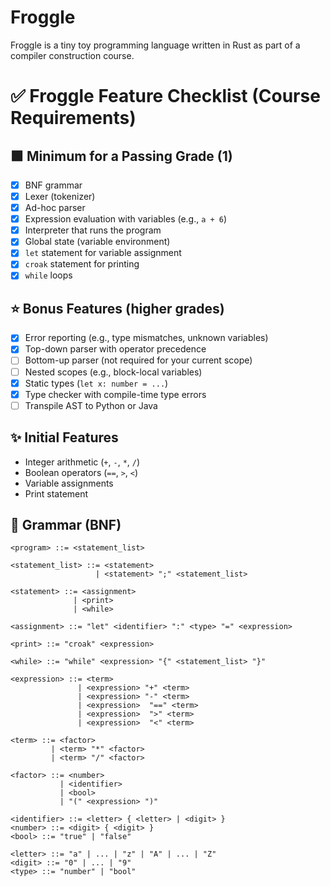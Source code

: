 # Froggle

Froggle is a tiny toy programming language written in Rust as part of a compiler construction course.


# ✅ Froggle Feature Checklist (Course Requirements)

## 🟩 Minimum for a Passing Grade (1)

- [x] BNF grammar
- [x] Lexer (tokenizer)
- [x] Ad-hoc parser
- [x] Expression evaluation with variables (e.g., `a + 6`)
- [x] Interpreter that runs the program
- [x] Global state (variable environment)
- [x] `let` statement for variable assignment
- [x] `croak` statement for printing
- [x] `while` loops

## ⭐️ Bonus Features (higher grades)

- [x] Error reporting (e.g., type mismatches, unknown variables)
- [x] Top-down parser with operator precedence
- [ ] Bottom-up parser (not required for your current scope)
- [ ] Nested scopes (e.g., block-local variables)
- [x] Static types (`let x: number = ...`)
- [x] Type checker with compile-time type errors
- [ ] Transpile AST to Python or Java

## ✨ Initial Features

- Integer arithmetic (`+`, `-`, `*`, `/`)
- Boolean operators (`==`, `>`, `<`)
- Variable assignments
- Print statement

## 🔣 Grammar (BNF)

```bnf
<program> ::= <statement_list>

<statement_list> ::= <statement>
                   | <statement> ";" <statement_list>

<statement> ::= <assignment>
              | <print>
              | <while>

<assignment> ::= "let" <identifier> ":" <type> "=" <expression>

<print> ::= "croak" <expression>

<while> ::= "while" <expression> "{" <statement_list> "}"

<expression> ::= <term>
               | <expression> "+" <term>
               | <expression> "-" <term>
               | <expression>  "==" <term>
               | <expression>  ">" <term>
               | <expression>  "<" <term>               

<term> ::= <factor>
         | <term> "*" <factor>
         | <term> "/" <factor>

<factor> ::= <number>
           | <identifier>
           | <bool>
           | "(" <expression> ")"

<identifier> ::= <letter> { <letter> | <digit> }
<number> ::= <digit> { <digit> }
<bool> ::= "true" | "false"

<letter> ::= "a" | ... | "z" | "A" | ... | "Z"
<digit> ::= "0" | ... | "9"
<type> ::= "number" | "bool"
```
